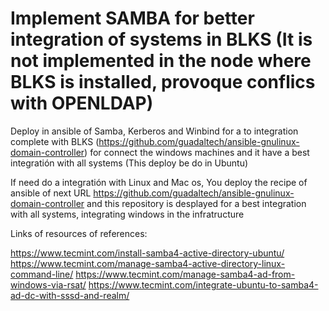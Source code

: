 # Implement SAMBA for better integration of systems in BLKS (It is not implemented in the node where BLKS is installed, provoque conflics with OPENLDAP)
Deploy in ansible of Samba, Kerberos and Winbind for a to integration complete with BLKS (https://github.com/guadaltech/ansible-gnulinux-domain-controller) for connect the windows machines and it have a best integratión with all systems (This deploy be do in Ubuntu)

If need do a integratión with Linux and Mac os, You deploy the recipe of ansible of next URL https://github.com/guadaltech/ansible-gnulinux-domain-controller and this repository is desplayed for a best integration with all systems, integrating windows in the infratructure


Links of resources of references:

https://www.tecmint.com/install-samba4-active-directory-ubuntu/
https://www.tecmint.com/manage-samba4-active-directory-linux-command-line/
https://www.tecmint.com/manage-samba4-ad-from-windows-via-rsat/
https://www.tecmint.com/integrate-ubuntu-to-samba4-ad-dc-with-sssd-and-realm/
